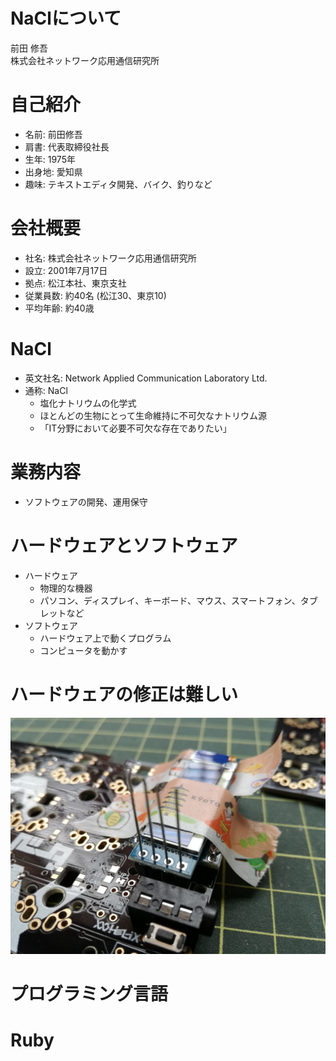 # NaClについて

前田 修吾  
株式会社ネットワーク応用通信研究所

# 自己紹介

* 名前: 前田修吾
* 肩書: 代表取締役社長
* 生年: 1975年
* 出身地: 愛知県
* 趣味: テキストエディタ開発、バイク、釣りなど

# 会社概要

* 社名: 株式会社ネットワーク応用通信研究所
* 設立: 2001年7月17日
* 拠点: 松江本社、東京支社
* 従業員数: 約40名 (松江30、東京10)
* 平均年齢: 約40歳

# NaCl

* 英文社名: Network Applied Communication Laboratory Ltd.
* 通称: NaCl
  * 塩化ナトリウムの化学式
  * ほとんどの生物にとって生命維持に不可欠なナトリウム源
  * 「IT分野において必要不可欠な存在でありたい」

# 業務内容

* ソフトウェアの開発、運用保守

# ハードウェアとソフトウェア

* ハードウェア
  * 物理的な機器
  * パソコン、ディスプレイ、キーボード、マウス、スマートフォン、タブレットなど
* ソフトウェア
  * ハードウェア上で動くプログラム
  * コンピュータを動かす

# ハードウェアの修正は難しい

![キーボードの組み立て](keyboard_building.jpg)

# プログラミング言語

# Ruby
